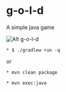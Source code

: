 g-o-l-d
=======


A simple java game

![Alt g-o-l-d](https://raw.githubusercontent.com/EsmerilProgramming/g-o-l-d/master/g_o_l_d.png)


```shell
* $ ./gradlew run -q
```

or

```shell
* mvn clean package
```

```shell
* mvn exec:java
```
